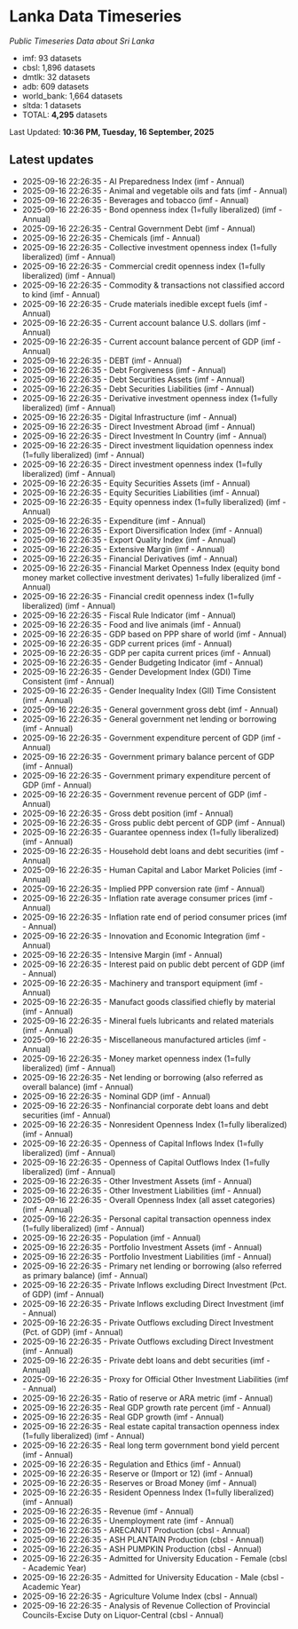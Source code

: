 # Lanka Data Timeseries
*Public Timeseries Data about Sri Lanka*

* imf: 93 datasets
* cbsl: 1,896 datasets
* dmtlk: 32 datasets
* adb: 609 datasets
* world_bank: 1,664 datasets
* sltda: 1 datasets
* TOTAL: **4,295** datasets

Last Updated: **10:36 PM, Tuesday, 16 September, 2025**

## Latest updates

* 2025-09-16 22:26:35 - AI Preparedness Index (imf - Annual)
* 2025-09-16 22:26:35 - Animal and vegetable oils and fats (imf - Annual)
* 2025-09-16 22:26:35 - Beverages and tobacco (imf - Annual)
* 2025-09-16 22:26:35 - Bond openness index (1=fully liberalized) (imf - Annual)
* 2025-09-16 22:26:35 - Central Government Debt (imf - Annual)
* 2025-09-16 22:26:35 - Chemicals (imf - Annual)
* 2025-09-16 22:26:35 - Collective investment openness index (1=fully liberalized) (imf - Annual)
* 2025-09-16 22:26:35 - Commercial credit openness index (1=fully liberalized) (imf - Annual)
* 2025-09-16 22:26:35 - Commodity & transactions not classified accord to kind (imf - Annual)
* 2025-09-16 22:26:35 - Crude materials inedible except fuels (imf - Annual)
* 2025-09-16 22:26:35 - Current account balance U.S. dollars (imf - Annual)
* 2025-09-16 22:26:35 - Current account balance percent of GDP (imf - Annual)
* 2025-09-16 22:26:35 - DEBT (imf - Annual)
* 2025-09-16 22:26:35 - Debt Forgiveness (imf - Annual)
* 2025-09-16 22:26:35 - Debt Securities Assets (imf - Annual)
* 2025-09-16 22:26:35 - Debt Securities Liabilities (imf - Annual)
* 2025-09-16 22:26:35 - Derivative investment openness index (1=fully liberalized) (imf - Annual)
* 2025-09-16 22:26:35 - Digital Infrastructure (imf - Annual)
* 2025-09-16 22:26:35 - Direct Investment Abroad (imf - Annual)
* 2025-09-16 22:26:35 - Direct Investment In Country (imf - Annual)
* 2025-09-16 22:26:35 - Direct investment liquidation openness index (1=fully liberalized) (imf - Annual)
* 2025-09-16 22:26:35 - Direct investment openness index (1=fully liberalized) (imf - Annual)
* 2025-09-16 22:26:35 - Equity Securities Assets (imf - Annual)
* 2025-09-16 22:26:35 - Equity Securities Liabilities (imf - Annual)
* 2025-09-16 22:26:35 - Equity openness index (1=fully liberalized) (imf - Annual)
* 2025-09-16 22:26:35 - Expenditure (imf - Annual)
* 2025-09-16 22:26:35 - Export Diversification Index (imf - Annual)
* 2025-09-16 22:26:35 - Export Quality Index (imf - Annual)
* 2025-09-16 22:26:35 - Extensive Margin (imf - Annual)
* 2025-09-16 22:26:35 - Financial Derivatives (imf - Annual)
* 2025-09-16 22:26:35 - Financial Market Openness Index (equity bond money market collective investment derivates) 1=fully liberalized (imf - Annual)
* 2025-09-16 22:26:35 - Financial credit openness index (1=fully liberalized) (imf - Annual)
* 2025-09-16 22:26:35 - Fiscal Rule Indicator (imf - Annual)
* 2025-09-16 22:26:35 - Food and live animals (imf - Annual)
* 2025-09-16 22:26:35 - GDP based on PPP share of world (imf - Annual)
* 2025-09-16 22:26:35 - GDP current prices (imf - Annual)
* 2025-09-16 22:26:35 - GDP per capita current prices (imf - Annual)
* 2025-09-16 22:26:35 - Gender Budgeting Indicator (imf - Annual)
* 2025-09-16 22:26:35 - Gender Development Index (GDI) Time Consistent (imf - Annual)
* 2025-09-16 22:26:35 - Gender Inequality Index (GII) Time Consistent (imf - Annual)
* 2025-09-16 22:26:35 - General government gross debt (imf - Annual)
* 2025-09-16 22:26:35 - General government net lending or borrowing (imf - Annual)
* 2025-09-16 22:26:35 - Government expenditure percent of GDP (imf - Annual)
* 2025-09-16 22:26:35 - Government primary balance percent of GDP (imf - Annual)
* 2025-09-16 22:26:35 - Government primary expenditure percent of GDP (imf - Annual)
* 2025-09-16 22:26:35 - Government revenue percent of GDP (imf - Annual)
* 2025-09-16 22:26:35 - Gross debt position (imf - Annual)
* 2025-09-16 22:26:35 - Gross public debt percent of GDP (imf - Annual)
* 2025-09-16 22:26:35 - Guarantee openness index (1=fully liberalized) (imf - Annual)
* 2025-09-16 22:26:35 - Household debt loans and debt securities (imf - Annual)
* 2025-09-16 22:26:35 - Human Capital and Labor Market Policies (imf - Annual)
* 2025-09-16 22:26:35 - Implied PPP conversion rate (imf - Annual)
* 2025-09-16 22:26:35 - Inflation rate average consumer prices (imf - Annual)
* 2025-09-16 22:26:35 - Inflation rate end of period consumer prices (imf - Annual)
* 2025-09-16 22:26:35 - Innovation and Economic Integration (imf - Annual)
* 2025-09-16 22:26:35 - Intensive Margin (imf - Annual)
* 2025-09-16 22:26:35 - Interest paid on public debt percent of GDP (imf - Annual)
* 2025-09-16 22:26:35 - Machinery and transport equipment (imf - Annual)
* 2025-09-16 22:26:35 - Manufact goods classified chiefly by material (imf - Annual)
* 2025-09-16 22:26:35 - Mineral fuels lubricants and related materials (imf - Annual)
* 2025-09-16 22:26:35 - Miscellaneous manufactured articles (imf - Annual)
* 2025-09-16 22:26:35 - Money market openness index (1=fully liberalized) (imf - Annual)
* 2025-09-16 22:26:35 - Net lending or borrowing (also referred as overall balance) (imf - Annual)
* 2025-09-16 22:26:35 - Nominal GDP (imf - Annual)
* 2025-09-16 22:26:35 - Nonfinancial corporate debt loans and debt securities (imf - Annual)
* 2025-09-16 22:26:35 - Nonresident Openness Index (1=fully liberalized) (imf - Annual)
* 2025-09-16 22:26:35 - Openness of Capital Inflows Index (1=fully liberalized) (imf - Annual)
* 2025-09-16 22:26:35 - Openness of Capital Outflows Index (1=fully liberalized) (imf - Annual)
* 2025-09-16 22:26:35 - Other Investment Assets (imf - Annual)
* 2025-09-16 22:26:35 - Other Investment Liabilities (imf - Annual)
* 2025-09-16 22:26:35 - Overall Openness Index (all asset categories) (imf - Annual)
* 2025-09-16 22:26:35 - Personal capital transaction openness index (1=fully liberalized) (imf - Annual)
* 2025-09-16 22:26:35 - Population (imf - Annual)
* 2025-09-16 22:26:35 - Portfolio Investment Assets (imf - Annual)
* 2025-09-16 22:26:35 - Portfolio Investment Liabilities (imf - Annual)
* 2025-09-16 22:26:35 - Primary net lending or borrowing (also referred as primary balance) (imf - Annual)
* 2025-09-16 22:26:35 - Private Inflows excluding Direct Investment (Pct. of GDP) (imf - Annual)
* 2025-09-16 22:26:35 - Private Inflows excluding Direct Investment (imf - Annual)
* 2025-09-16 22:26:35 - Private Outflows excluding Direct Investment (Pct. of GDP) (imf - Annual)
* 2025-09-16 22:26:35 - Private Outflows excluding Direct Investment (imf - Annual)
* 2025-09-16 22:26:35 - Private debt loans and debt securities (imf - Annual)
* 2025-09-16 22:26:35 - Proxy for Official Other Investment Liabilities (imf - Annual)
* 2025-09-16 22:26:35 - Ratio of reserve or ARA metric (imf - Annual)
* 2025-09-16 22:26:35 - Real GDP growth rate percent (imf - Annual)
* 2025-09-16 22:26:35 - Real GDP growth (imf - Annual)
* 2025-09-16 22:26:35 - Real estate capital transaction openness index (1=fully liberalized) (imf - Annual)
* 2025-09-16 22:26:35 - Real long term government bond yield percent (imf - Annual)
* 2025-09-16 22:26:35 - Regulation and Ethics (imf - Annual)
* 2025-09-16 22:26:35 - Reserve or (Import or 12) (imf - Annual)
* 2025-09-16 22:26:35 - Reserves or Broad Money (imf - Annual)
* 2025-09-16 22:26:35 - Resident Openness Index (1=fully liberalized) (imf - Annual)
* 2025-09-16 22:26:35 - Revenue (imf - Annual)
* 2025-09-16 22:26:35 - Unemployment rate (imf - Annual)
* 2025-09-16 22:26:35 - ARECANUT Production (cbsl - Annual)
* 2025-09-16 22:26:35 - ASH PLANTAIN Production (cbsl - Annual)
* 2025-09-16 22:26:35 - ASH PUMPKIN Production (cbsl - Annual)
* 2025-09-16 22:26:35 - Admitted for University Education - Female (cbsl - Academic Year)
* 2025-09-16 22:26:35 - Admitted for University Education - Male (cbsl - Academic Year)
* 2025-09-16 22:26:35 - Agriculture Volume Index (cbsl - Annual)
* 2025-09-16 22:26:35 - Analysis of Revenue Collection of Provincial Councils-Excise Duty on Liquor-Central (cbsl - Annual)